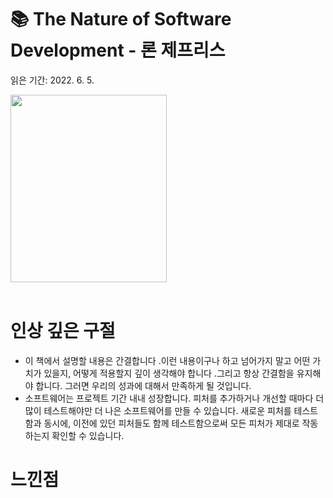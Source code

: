 # 📚 The Nature of Software Development - 론 제프리스

읽은 기간: 2022. 6. 5.

 <img src = "https://m.media-amazon.com/images/S/aplus-media/mg/8ef858f9-46ce-47df-b4a7-0b00b61332ef._SR300,300_.png" width = "250" height = "300">
<br>
<br>

# 인상 깊은 구절

- 이 책에서 설명할 내용은 간결합니다 .이런 내용이구나 하고 넘어가지 말고 어떤 가치가 있을지, 어떻게 적용할지 깊이 생각해야 합니다 .그리고 항상 간결함을 유지해야 합니다. 그러면 우리의 성과에 대해서 만족하게 될 것입니다.
- 소프트웨어는 프로젝트 기간 내내 성장합니다. 피처를 추가하거나 개선할 때마다 더 많이 테스트해야만 더 나은 소프트웨어를 만들 수 있습니다. 새로운 피처를 테스트함과 동시에, 이전에 있던 피처들도 함께 테스트함으로써 모든 피처가 제대로 작동하는지 확인할 수 있습니다.

# 느낀점
